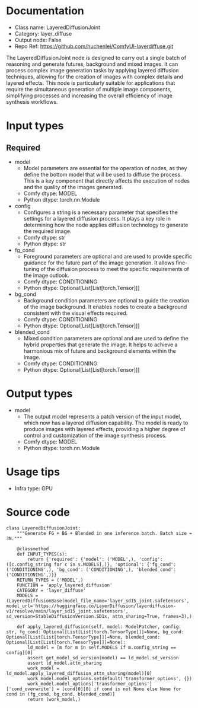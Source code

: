 # Documentation
- Class name: LayeredDiffusionJoint
- Category: layer_diffuse
- Output node: False
- Repo Ref: https://github.com/huchenlei/ComfyUI-layerdiffuse.git

The LayeredDiffusionJoint node is designed to carry out a single batch of reasoning and generate futures, background and mixed images. It can process complex image generation tasks by applying layered diffusion techniques, allowing for the creation of images with complex details and layered effects. This node is particularly suitable for applications that require the simultaneous generation of multiple image components, simplifying processes and increasing the overall efficiency of image synthesis workflows.

# Input types
## Required
- model
    - Model parameters are essential for the operation of nodes, as they define the bottom model that will be used to diffuse the process. This is a key component that directly affects the execution of nodes and the quality of the images generated.
    - Comfy dtype: MODEL
    - Python dtype: torch.nn.Module
- config
    - Configures a string is a necessary parameter that specifies the settings for a layered diffusion process. It plays a key role in determining how the node applies diffusion technology to generate the required image.
    - Comfy dtype: str
    - Python dtype: str
- fg_cond
    - Foreground parameters are optional and are used to provide specific guidance for the future part of the image generation. It allows fine-tuning of the diffusion process to meet the specific requirements of the image outlook.
    - Comfy dtype: CONDITIONING
    - Python dtype: Optional[List[List[torch.Tensor]]]
- bg_cond
    - Background condition parameters are optional to guide the creation of the image background. It enables nodes to create a background consistent with the visual effects required.
    - Comfy dtype: CONDITIONING
    - Python dtype: Optional[List[List[torch.Tensor]]]
- blended_cond
    - Mixed condition parameters are optional and are used to define the hybrid properties that generate the image. It helps to achieve a harmonious mix of future and background elements within the image.
    - Comfy dtype: CONDITIONING
    - Python dtype: Optional[List[List[torch.Tensor]]]

# Output types
- model
    - The output model represents a patch version of the input model, which now has a layered diffusion capability. The model is ready to produce images with layered effects, providing a higher degree of control and customization of the image synthesis process.
    - Comfy dtype: MODEL
    - Python dtype: torch.nn.Module

# Usage tips
- Infra type: GPU

# Source code
```
class LayeredDiffusionJoint:
    """Generate FG + BG + Blended in one inference batch. Batch size = 3N."""

    @classmethod
    def INPUT_TYPES(s):
        return {'required': {'model': ('MODEL',), 'config': ([c.config_string for c in s.MODELS],)}, 'optional': {'fg_cond': ('CONDITIONING',), 'bg_cond': ('CONDITIONING',), 'blended_cond': ('CONDITIONING',)}}
    RETURN_TYPES = ('MODEL',)
    FUNCTION = 'apply_layered_diffusion'
    CATEGORY = 'layer_diffuse'
    MODELS = (LayeredDiffusionBase(model_file_name='layer_sd15_joint.safetensors', model_url='https://huggingface.co/LayerDiffusion/layerdiffusion-v1/resolve/main/layer_sd15_joint.safetensors', sd_version=StableDiffusionVersion.SD1x, attn_sharing=True, frames=3),)

    def apply_layered_diffusion(self, model: ModelPatcher, config: str, fg_cond: Optional[List[List[torch.TensorType]]]=None, bg_cond: Optional[List[List[torch.TensorType]]]=None, blended_cond: Optional[List[List[torch.TensorType]]]=None):
        ld_model = [m for m in self.MODELS if m.config_string == config][0]
        assert get_model_sd_version(model) == ld_model.sd_version
        assert ld_model.attn_sharing
        work_model = ld_model.apply_layered_diffusion_attn_sharing(model)[0]
        work_model.model_options.setdefault('transformer_options', {})
        work_model.model_options['transformer_options']['cond_overwrite'] = [cond[0][0] if cond is not None else None for cond in (fg_cond, bg_cond, blended_cond)]
        return (work_model,)
```